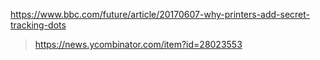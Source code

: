 https://www.bbc.com/future/article/20170607-why-printers-add-secret-tracking-dots
> https://news.ycombinator.com/item?id=28023553